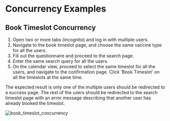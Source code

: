 # Concurrency Examples #


## Book Timeslot Concurrency ##
1. Open two or more tabs (incognito) and log in with multiple users.
2. Navigate to the book timeslot page, and choose the same vaccine type for all the users.
3. Fill out the questionnaire and proceed to the search page.
4. Enter the same search query for all the users.
5. On the calendar view, proceed to select the same timeslot for all the users, and navigate to the confirmation page.
Click ‘Book Timeslot’ on all the timeslots at the same time. 

The expected result is only one of the multiple users should be redirected to a success page. The rest of the users should be redirected to the search timeslot page with an error message describing that another user has already booked the timeslot.


![book_timeslot_concurrency](resources/book_timeslot_concurrency.gif)